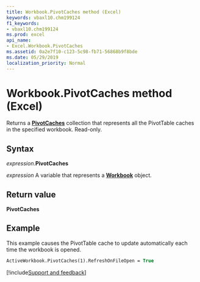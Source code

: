 ```yaml
---
title: Workbook.PivotCaches method (Excel)
keywords: vbaxl10.chm199124
f1_keywords:
- vbaxl10.chm199124
ms.prod: excel
api_name:
- Excel.Workbook.PivotCaches
ms.assetid: 0a2e7f10-c123-5c98-fb71-56868b9f8bde
ms.date: 05/29/2019
localization_priority: Normal
---
```



# Workbook.PivotCaches method (Excel)

Returns a **[PivotCaches](Excel.PivotCaches.md)** collection that represents all the PivotTable caches in the specified workbook. Read-only.


## Syntax

_expression_.**PivotCaches**

_expression_ A variable that represents a **[Workbook](Excel.Workbook.md)** object.


## Return value

**PivotCaches**


## Example

This example causes the PivotTable cache to update automatically each time the workbook is opened.

```vb
ActiveWorkbook.PivotCaches(1).RefreshOnFileOpen = True
```




[!include[Support and feedback](~/includes/feedback-boilerplate.md)]